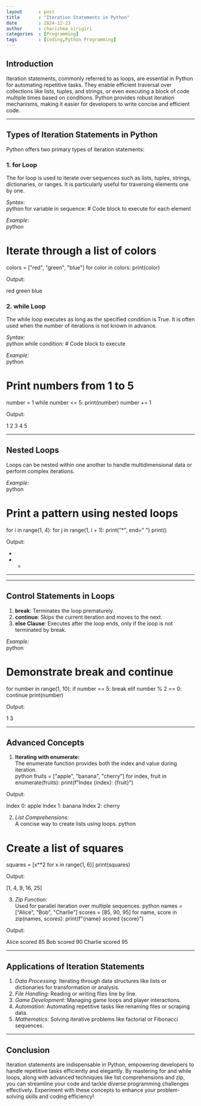 ```yaml
---
layout      : post
title       : "Iteration Statements in Python"
date        : 2024-12-23
author      : charishma_sirigiri
categories  : [Programming]
tags        : [Coding,Python Programming]
---
```


## Introduction  
Iteration statements, commonly referred to as loops, are essential in Python for automating repetitive tasks. They enable efficient traversal over collections like lists, tuples, and strings, or even executing a block of code multiple times based on conditions. Python provides robust iteration mechanisms, making it easier for developers to write concise and efficient code.

---
## Types of Iteration Statements in Python  
Python offers two primary types of iteration statements:  

### **1. for Loop**  
The for loop is used to iterate over sequences such as lists, tuples, strings, dictionaries, or ranges. It is particularly useful for traversing elements one by one.  

*Syntax:*  
python
for variable in sequence:
    # Code block to execute for each element


*Example:*  
python
# Iterate through a list of colors
colors = ["red", "green", "blue"]
for color in colors:
    print(color)

Output:  

red
green
blue


### **2. while Loop**  
The while loop executes as long as the specified condition is True. It is often used when the number of iterations is not known in advance.  

*Syntax:*  
python
while condition:
    # Code block to execute


*Example:*  
python
# Print numbers from 1 to 5
number = 1
while number <= 5:
    print(number)
    number += 1

Output:  

1
2
3
4
5


---
## Nested Loops  
Loops can be nested within one another to handle multidimensional data or perform complex iterations.  

*Example:*  
python
# Print a pattern using nested loops
for i in range(1, 4):
    for j in range(1, i + 1):
        print("*", end=" ")
    print()

Output:  

* 
* * 
* * *


---
## Control Statements in Loops  
1. **break**: Terminates the loop prematurely.  
2. **continue**: Skips the current iteration and moves to the next.  
3. **else Clause**: Executes after the loop ends, only if the loop is not terminated by break.  

*Example:*  
python
# Demonstrate break and continue
for number in range(1, 10):
    if number == 5:
        break
    elif number % 2 == 0:
        continue
    print(number)

Output:  

1
3


---
## Advanced Concepts  
1. **Iterating with enumerate:**  
The enumerate function provides both the index and value during iteration.  
python
fruits = ["apple", "banana", "cherry"]
for index, fruit in enumerate(fruits):
    print(f"Index {index}: {fruit}")

Output:  

Index 0: apple
Index 1: banana
Index 2: cherry


2. *List Comprehensions:*  
A concise way to create lists using loops.
python
# Create a list of squares
squares = [x**2 for x in range(1, 6)]
print(squares)

Output:  

[1, 4, 9, 16, 25]


3. *Zip Function:*  
Used for parallel iteration over multiple sequences.
python
names = ["Alice", "Bob", "Charlie"]
scores = [85, 90, 95]
for name, score in zip(names, scores):
    print(f"{name} scored {score}")

Output:  

Alice scored 85
Bob scored 90
Charlie scored 95


---
## Applications of Iteration Statements  
1. *Data Processing:* Iterating through data structures like lists or dictionaries for transformation or analysis.  
2. *File Handling:* Reading or writing files line by line.  
3. *Game Development:* Managing game loops and player interactions.  
4. *Automation:* Automating repetitive tasks like renaming files or scraping data.  
5. *Mathematics:* Solving iterative problems like factorial or Fibonacci sequences.  

---
## Conclusion  
Iteration statements are indispensable in Python, empowering developers to handle repetitive tasks efficiently and elegantly. By mastering for and while loops, along with advanced techniques like list comprehensions and zip, you can streamline your code and tackle diverse programming challenges effectively. Experiment with these concepts to enhance your problem-solving skills and coding efficiency!